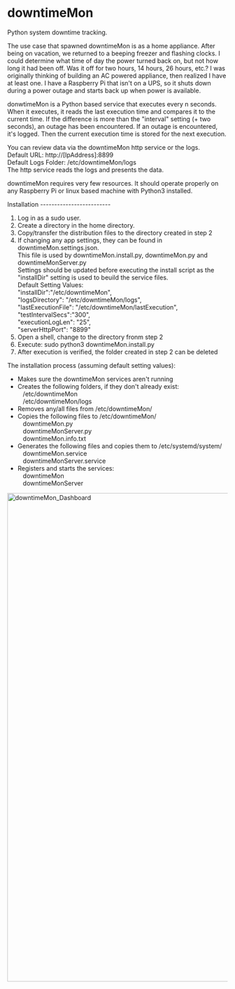 # downtimeMon
Python system downtime tracking.

The use case that spawned downtimeMon is as a home appliance.  After being on vacation, we returned to a beeping freezer and flashing clocks. I could determine what time of day the power turned back on, but not how long it had been off.  Was it off for two hours, 14 hours, 26 hours, etc.?  I was originally thinking of building an AC powered appliance, then realized I have at least one.  I have a Raspberry Pi that isn't on a UPS, so it shuts down during a power outage and starts back up when power is available. 

donwtimeMon is a Python based service that executes every n seconds. When it executes, it reads the last execution time and compares it to the current time.  If the difference is more than the "interval" setting (+ two seconds), an outage has been encountered. If an outage is encountered, it's logged. Then the current execution time is stored for the next execution.

You can review data via the downtimeMon http service or the logs.  
Default URL:  http://[IpAddress]:8899  
Default Logs Folder:  /etc/downtimeMon/logs  
The http service reads the logs and presents the data.  

downtimeMon requires very few resources. It should operate properly on any Raspberry Pi or linux based machine with Python3 installed.

Installation -------------------------
1) Log in as a sudo user.  
2) Create a directory in the home directory.  
3) Copy/transfer the distribution files to the directory created in step 2  
4) If changing any app settings, they can be found in downtimeMon.settings.json.  
   This file is used by downtimeMon.install.py, downtimeMon.py and downtimeMonServer.py  
   Settings should be updated before executing the install script as the "installDir" setting is used to beuild the service files.  
   Default Setting Values:  
    "installDir":"/etc/downtimeMon",  
    "logsDirectory": "/etc/downtimeMon/logs",  
    "lastExecutionFile": "/etc/downtimeMon/lastExecution",  
    "testIntervalSecs":"300",  
    "executionLogLen": "25",  
    "serverHttpPort": "8899"  
5) Open a shell, change to the directory fronm step 2  
6) Execute:  sudo python3 downtimeMon.install.py  
7) After execution is verified, the folder created in step 2 can be deleted  
  
  
The installation process (assuming default setting values):
- Makes sure the downtimeMon services aren't running  
- Creates the following folders, if they don't already exist:  
&nbsp;&nbsp;    /etc/downtimeMon  
&nbsp;&nbsp;    /etc/downtimeMon/logs  
- Removes any/all files from /etc/downtimeMon/  
- Copies the following files to /etc/downtimeMon/  
&nbsp;&nbsp;    downtimeMon.py  
&nbsp;&nbsp;    downtimeMonServer.py  
&nbsp;&nbsp;    downtimeMon.info.txt  
- Generates the following files and copies them to /etc/systemd/system/  
&nbsp;&nbsp;    downtimeMon.service  
&nbsp;&nbsp;    downtimeMonServer.service  
- Registers and starts the services:  
&nbsp;&nbsp;    downtimeMon  
&nbsp;&nbsp;    downtimeMonServer  
        
<img width="637" height="1116" alt="downtimeMon_Dashboard" src="https://github.com/user-attachments/assets/b78dd73d-338c-442b-b719-10dbbb6187ae" />

